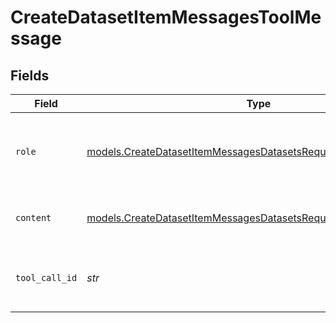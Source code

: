 # CreateDatasetItemMessagesToolMessage


## Fields

| Field                                                                                                                                    | Type                                                                                                                                     | Required                                                                                                                                 | Description                                                                                                                              |
| ---------------------------------------------------------------------------------------------------------------------------------------- | ---------------------------------------------------------------------------------------------------------------------------------------- | ---------------------------------------------------------------------------------------------------------------------------------------- | ---------------------------------------------------------------------------------------------------------------------------------------- |
| `role`                                                                                                                                   | [models.CreateDatasetItemMessagesDatasetsRequestRequestBody5Role](../models/createdatasetitemmessagesdatasetsrequestrequestbody5role.md) | :heavy_check_mark:                                                                                                                       | The role of the messages author, in this case tool.                                                                                      |
| `content`                                                                                                                                | [models.CreateDatasetItemMessagesDatasetsRequestContent](../models/createdatasetitemmessagesdatasetsrequestcontent.md)                   | :heavy_check_mark:                                                                                                                       | The contents of the tool message.                                                                                                        |
| `tool_call_id`                                                                                                                           | *str*                                                                                                                                    | :heavy_check_mark:                                                                                                                       | Tool call that this message is responding to.                                                                                            |